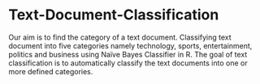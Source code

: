 # Text-Document-Classification
Our aim is to find the category of a text document. Classifying text document into five categories namely technology, sports, entertainment, politics and business using Naïve Bayes Classifier in R. The goal of text classification is to automatically classify the text documents into one or more defined categories.
